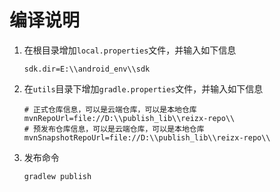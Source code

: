 # 编译说明

1. 在根目录增加`local.properties`文件，并输入如下信息

    ```
    sdk.dir=E:\\android_env\\sdk
    ```
   
2. 在`utils`目录下增加`gradle.properties`文件，并输入如下信息

    ```
    # 正式仓库信息，可以是云端仓库，可以是本地仓库
    mvnRepoUrl=file://D:\\publish_lib\\reizx-repo\\
    # 预发布仓库信息，可以是云端仓库，可以是本地仓库
    mvnSnapshotRepoUrl=file://D:\\publish_lib\\reizx-repo\\
    ```
3. 发布命令

    ```
    gradlew publish
    ```